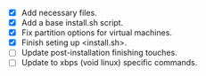 - [x] Add necessary files.
- [x] Add a base install.sh script.
- [x] Fix partition options for virtual machines.
- [x] Finish seting up <install.sh>.
- [ ] Update post-installation finishing touches.
- [ ] Update to xbps (void linux) specific commands.
